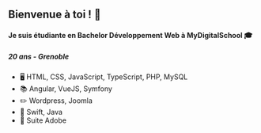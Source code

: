 ## Bienvenue à toi ! 👋

#### Je suis étudiante en Bachelor Développement Web à MyDigitalSchool 🎓 
##### 20 ans - Grenoble
#####

- 🖥  HTML, CSS, JavaScript, TypeScript, PHP, MySQL
- 📚 Angular, VueJS, Symfony
- ✏️ Wordpress, Joomla
- 📱 Swift, Java
- 🎨 Suite Adobe


